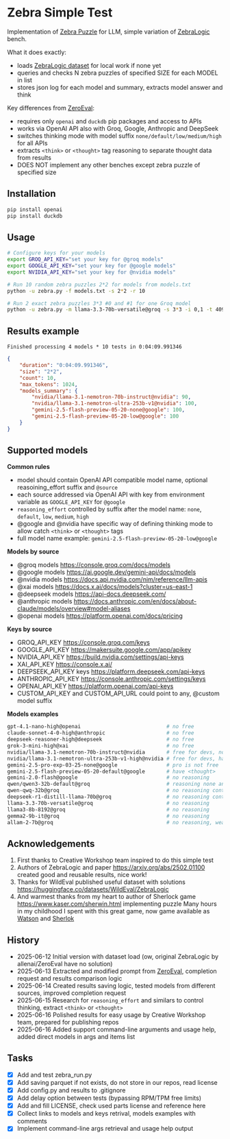 # Zebra Simple Test

Implementation of [Zebra Puzzle](https://en.wikipedia.org/wiki/Zebra_Puzzle) for LLM, simple variation of [ZebraLogic](https://huggingface.co/blog/yuchenlin/zebra-logic) bench.

What it does exactly:
- loads [ZebraLogic dataset](https://huggingface.co/datasets/WildEval/ZebraLogic) for local work if none yet
- queries and checks N zebra puzzles of specified SIZE for each MODEL in list
- stores json log for each model and summary, extracts model answer and think

Key differences from [ZeroEval](https://github.com/WildEval/ZeroEval):
- requires only `openai` and `duckdb` pip packages and access to APIs
- works via OpenAI API also with Groq, Google, Anthropic and DeepSeek
- switches thinking mode with model suffix `none/default/low/medium/high` for all APIs
- extracts `<think>` or `<thought>` tag reasoning to separate thought data from results
- DOES NOT implement any other benches except zebra puzzle of specified size


## Installation

```sh
pip install openai
pip install duckdb
```

## Usage

```sh
# Configure keys for your models
export GROQ_API_KEY="set your key for @groq models"
export GOOGLE_API_KEY="set your key for @google models"
export NVIDIA_API_KEY="set your key for @nvidia models"

# Run 10 random zebra puzzles 2*2 for models from models.txt
python -u zebra.py -f models.txt -s 2*2 -r 10

# Run 2 exact zebra puzzles 3*3 #0 and #1 for one Groq model
python -u zebra.py -m llama-3.3-70b-versatile@groq -s 3*3 -i 0,1 -t 4096
```


## Results example

`Finished processing 4 models * 10 tests in 0:04:09.991346`

```json
{
    "duration": "0:04:09.991346",
    "size": "2*2",
    "count": 10,
    "max_tokens": 1024,
    "models_summary": {
        "nvidia/llama-3.1-nemotron-70b-instruct@nvidia": 90,
        "nvidia/llama-3.1-nemotron-ultra-253b-v1@nvidia": 100,
        "gemini-2.5-flash-preview-05-20-none@google": 100,
        "gemini-2.5-flash-preview-05-20-low@google": 100
    }
}
```


## Supported models

**Common rules**

- model should contain OpenAI API compatible model name, optional reasoining_effort suffix and `@source`
- each source addressed via OpenAI API with key from environment variable as `GOOGLE_API_KEY` for `@google`
- `reasoning_effort` controlled by suffix after the model name: `none`, `default`, `low`, `medium`, `high`
- @google and @nvidia have specific way of defining thinking mode to allow catch `<think>` or `<thought>` tags
- full model name example: `gemini-2.5-flash-preview-05-20-low@google`

**Models by source**

- @groq models https://console.groq.com/docs/models
- @google models https://ai.google.dev/gemini-api/docs/models
- @nvidia models https://docs.api.nvidia.com/nim/reference/llm-apis
- @xai models https://docs.x.ai/docs/models?cluster=us-east-1
- @deepseek models https://api-docs.deepseek.com/
- @anthropic models https://docs.anthropic.com/en/docs/about-claude/models/overview#model-aliases
- @openai models https://platform.openai.com/docs/pricing

**Keys by source**

- GROQ_API_KEY https://console.groq.com/keys
- GOOGLE_API_KEY https://makersuite.google.com/app/apikey
- NVIDIA_API_KEY https://build.nvidia.com/settings/api-keys
- XAI_API_KEY https://console.x.ai/
- DEEPSEEK_API_KEY keys https://platform.deepseek.com/api-keys
- ANTHROPIC_API_KEY https://console.anthropic.com/settings/keys
- OPENAI_API_KEY https://platform.openai.com/api-keys
- CUSTOM_API_KEY and CUSTOM_API_URL could point to any, @custom model suffix

**Models examples**

```sh
gpt-4.1-nano-high@openai                            # no free
claude-sonnet-4-0-high@anthropic                    # no free
deepseek-reasoner-high@deepseek                     # no free
grok-3-mini-high@xai                                # no free
nvidia/llama-3.1-nemotron-70b-instruct@nvidia       # free for devs, no reasoning
nvidia/llama-3.1-nemotron-ultra-253b-v1-high@nvidia # free for devs, have <think>
gemini-2.5-pro-exp-03-25-none@google                # pro is not free
gemini-2.5-flash-preview-05-20-default@google       # have <thought>
gemini-2.0-flash@google                             # no reasoning
qwen/qwen3-32b-default@groq                         # reasoning none and default, have <think>
qwen-qwq-32b@groq                                   # no reasoning control, but have <think>
deepseek-r1-distill-llama-70b@groq                  # no reasoning control, but have <think>
llama-3.3-70b-versatile@groq                        # no reasoning
llama3-8b-8192@groq                                 # no reasoning
gemma2-9b-it@groq                                   # no reasoning  
allam-2-7b@groq                                     # no reasoning, weak and good to test size 2*2
```


## Acknowledgements

1. First thanks to Creative Workshop team inspired to do this simple test
2. Authors of ZebraLogic and paper https://arxiv.org/abs/2502.01100 created good and reusable results, nice work!
3. Thanks for WildEval published useful dataset with solutions https://huggingface.co/datasets/WildEval/ZebraLogic
4. And warmest thanks from my heart to author of Sherlock game https://www.kaser.com/sherwin.html implementing puzzle
   Many hours in my childhood I spent with this great game, now game available as [Watson](https://github.com/koro-xx/Watson) and [Sherlok](https://apps.apple.com/ru/app/sherlock-free/id631434866)

## History

- 2025-06-12 Initial version with dataset load (ow, original ZebraLogic by allenai/ZeroEval have no solution)
- 2025-06-13 Extracted and modified prompt from [ZeroEval](https://github.com/WildEval/ZeroEval), completion request and results comparison logic
- 2025-06-14 Created results saving logic, tested models from different sources, improved completion request
- 2025-06-15 Research for `reasoning_effort` and similars to control thinking, extract `<think>` or `<thought>`
- 2025-06-16 Polished results for easy usage by Creative Workshop team, prepared for publishing repos
- 2025-06-16 Added support command-line arguments and usage help, added direct models in args and items list


## Tasks

- [x] Add and test zebra_run.py
- [x] Add saving parquet if not exists, do not store in our repos, read license
- [x] Add config.py and results to .gitignore
- [x] Add delay option between tests (bypassing RPM/TPM free limits)
- [x] Add and fill LICENSE, check used parts license and reference here
- [x] Collect links to models and keys retrival, models examples with comments
- [x] Implement command-line args retrieval and usage help output
